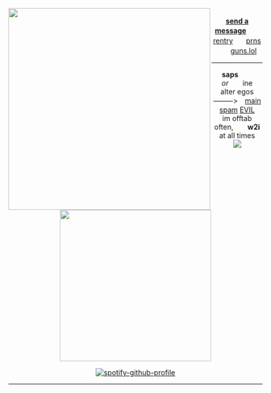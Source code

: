<div align="center">

  <a href="https://x.com/kawgetsu/status/1962908055957602729/photo"><img src="https://i.postimg.cc/DfMmR4Lw/image.png" width="400" height="auto" align="left"></img></a> <br>
[**send a message**](https://seildirect.atabook.org/)ㅤㅤ[rentry](https://rentry.co/SAPARATAH)ㅤㅤ[prns](https://en.pronouns.page/@directory)ㅤㅤ[guns.lol](https://guns.lol/seildirectory)

---
**saps**  *or*  ine <br>
alter egos ⸻> [main](https://github.com/seildirector) [spam](https://github.com/ruleroftheria) [EVIL](https://github.com/nezoshokii) <br>
im offtab often,  **w2i** at all times <br>
<img src="https://komarev.com/ghpvc/?username=2-time&label= ISLAND2 &color=ffffff&style=water" align="center"> <br>
<p align="center">
    <img width="300" src="" alt="">
</p>

[![spotify-github-profile](https://spotify-github-profile.kittinanx.com/api/view?uid=kwmho0p2lbotdgf6hwhi8nt3f&cover_image=true&theme=natemoo-re&show_offline=false&background_color=121212&interchange=false&bar_color=4d4d4d&bar_color_cover=false)](https://spotify-github-profile.kittinanx.com/api/view?uid=kwmho0p2lbotdgf6hwhi8nt3f&redirect=true) <br>

---
